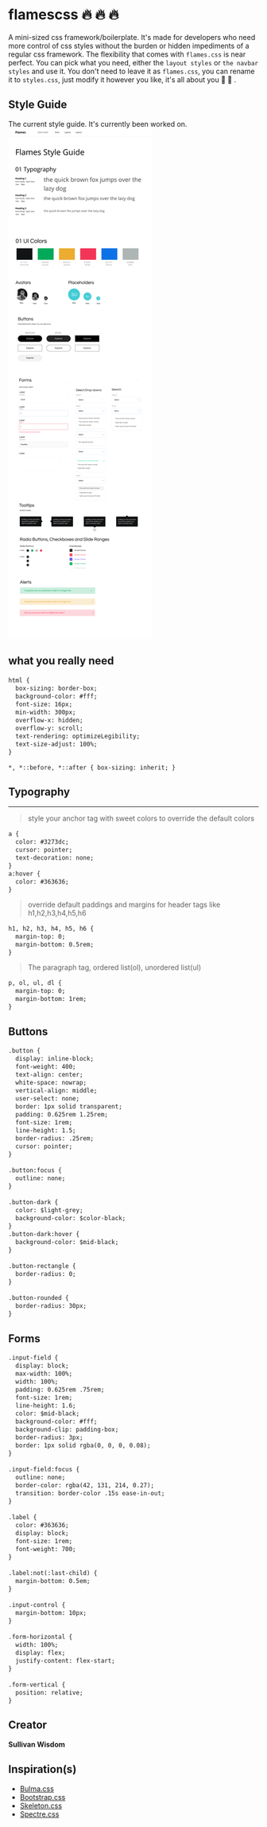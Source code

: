 # flamescss :fire: :fire: :fire:
A mini-sized css framework/boilerplate. It's made for developers who need more control of css styles without the burden or hidden impediments of a regular css framework. The flexibility that comes with `flames.css` is near perfect. You can pick what you need, either the `layout styles` or `the navbar styles` and use it. You don't need to leave it as `flames.css`, you can rename it to `styles.css`, just modify it however you like, it's all about you :boy: :girl: .


## Style Guide
The current style guide. It's currently been worked on.
![Current Style Guide](./assets/images/home.png)

## what you really need

```
html {
  box-sizing: border-box;
  background-color: #fff;
  font-size: 16px;
  min-width: 300px;
  overflow-x: hidden;
  overflow-y: scroll;
  text-rendering: optimizeLegibility;
  text-size-adjust: 100%; 
}
```

`*, *::before, *::after {
  box-sizing: inherit; }
  `

## Typography
---
> style your anchor tag with sweet colors to override the default colors

```
a {
  color: #3273dc;
  cursor: pointer;
  text-decoration: none; 
}
a:hover {
  color: #363636; 
}
```

> override default paddings and margins for header tags like h1,h2,h3,h4,h5,h6

```
h1, h2, h3, h4, h5, h6 {
  margin-top: 0;
  margin-bottom: 0.5rem; 
}
```

> The paragraph tag, ordered list(ol), unordered list(ul)
```
p, ol, ul, dl {
  margin-top: 0;
  margin-bottom: 1rem; 
}
```

## Buttons

```
.button {
  display: inline-block;
  font-weight: 400;
  text-align: center;
  white-space: nowrap;
  vertical-align: middle;
  user-select: none;
  border: 1px solid transparent;
  padding: 0.625rem 1.25rem;
  font-size: 1rem;
  line-height: 1.5;
  border-radius: .25rem;
  cursor: pointer;
}

.button:focus {
  outline: none;
}

.button-dark {
  color: $light-grey;
  background-color: $color-black;
}
.button-dark:hover {
  background-color: $mid-black;
}

.button-rectangle {
  border-radius: 0;
}

.button-rounded {
  border-radius: 30px;
}
```

## Forms
```
.input-field {
  display: block;
  max-width: 100%;
  width: 100%;
  padding: 0.625rem .75rem;
  font-size: 1rem;
  line-height: 1.6;
  color: $mid-black;
  background-color: #fff;
  background-clip: padding-box;
  border-radius: 3px;
  border: 1px solid rgba(0, 0, 0, 0.08);
}

.input-field:focus {
  outline: none;
  border-color: rgba(42, 131, 214, 0.27);
  transition: border-color .15s ease-in-out;
}

.label {
  color: #363636;
  display: block;
  font-size: 1rem;
  font-weight: 700;
}

.label:not(:last-child) {
  margin-bottom: 0.5em;
}

.input-control {
  margin-bottom: 10px;
}

.form-horizontal {
  width: 100%;
  display: flex;
  justify-content: flex-start;
}

.form-vertical {
  position: relative;
}
```

## Creator
**Sullivan Wisdom**

## Inspiration(s)
- [Bulma.css](bulma.io)
- [Bootstrap.css](https://getbootstrap.com/)
- [Skeleton.css](http://getskeleton.com/)
- [Spectre.css](https://picturepan2.github.io/spectre/index.html)

